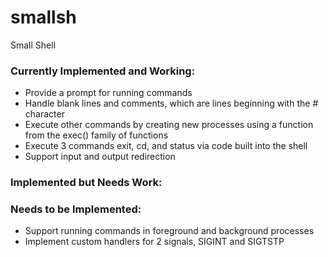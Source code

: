 # smallsh

Small Shell


### Currently Implemented and Working:

- Provide a prompt for running commands
- Handle blank lines and comments, which are lines beginning with the # character
- Execute other commands by creating new processes using a function from the exec() family of functions
- Execute 3 commands exit, cd, and status via code built into the shell
- Support input and output redirection

### Implemented but Needs Work:

### Needs to be Implemented:

- Support running commands in foreground and background processes
- Implement custom handlers for 2 signals, SIGINT and SIGTSTP

